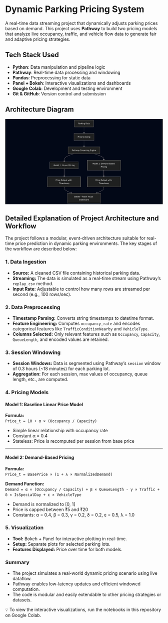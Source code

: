 #  Dynamic Parking Pricing System

A real-time data streaming project that dynamically adjusts parking prices based on demand. This project uses **Pathway** to build two pricing models that analyze live occupancy, traffic, and vehicle flow data to generate fair and adaptive pricing strategies.

##  Tech Stack Used

- **Python**: Data manipulation and pipeline logic
- **Pathway**: Real-time data processing and windowing
- **Pandas**: Preprocessing for static data
- **Panel + Bokeh**: Interactive visualizations and dashboards
- **Google Colab**: Development and testing environment
- **Git & GitHub**: Version control and submission

## Architecture Diagram

![Architecture Diagram](Architecture%20Diagram.png)

##  Detailed Explanation of Project Architecture and Workflow

The project follows a modular, event-driven architecture suitable for real-time price prediction in dynamic parking environments. The key stages of the workflow are described below:


###  1. Data Ingestion
- **Source:** A cleaned CSV file containing historical parking data.
- **Streaming:** The data is simulated as a real-time stream using Pathway’s `replay_csv` method.
- **Input Rate:** Adjustable to control how many rows are streamed per second (e.g., 100 rows/sec).


###  2. Data Preprocessing
- **Timestamp Parsing:** Converts string timestamps to datetime format.
- **Feature Engineering:** Computes `occupancy_rate` and encodes categorical features like `TrafficConditionNearby` and `VehicleType`.
- **Columns Selected:** Only relevant features such as `Occupancy`, `Capacity`, `QueueLength`, and encoded values are retained.


###  3. Session Windowing
- **Session Windows:** Data is segmented using Pathway’s `session` window of 0.3 hours (~18 minutes) for each parking lot.
- **Aggregation:** For each session, max values of occupancy, queue length, etc., are computed.


###  4. Pricing Models

#### Model 1: Baseline Linear Price Model

**Formula:**  
`Price_t = 10 + α × (Occupancy / Capacity)`

- Simple linear relationship with occupancy rate  
- Constant α = 0.4  
- Stateless: Price is recomputed per session from base price  

---

#### Model 2: Demand-Based Pricing

**Formula:**  
`Price_t = BasePrice × (1 + λ × NormalizedDemand)`

**Demand Function:**  
`Demand = α × (Occupancy / Capacity) + β × QueueLength - γ × Traffic + δ × IsSpecialDay + ε × VehicleType`

- Demand is normalized to [0, 1]  
- Price is capped between ₹5 and ₹20  
- Constants: α = 0.4, β = 0.3, γ = 0.2, δ = 0.2, ε = 0.5, λ = 1.0



###  5. Visualization
- **Tool:** Bokeh + Panel for interactive plotting in real-time.
- **Setup:** Separate plots for selected parking lots.
- **Features Displayed:** Price over time for both models.


###  Summary
- The project simulates a real-world dynamic pricing scenario using live dataflow.
- Pathway enables low-latency updates and efficient windowed computation.
- The code is modular and easily extendable to other pricing strategies or datasets.

💡 To view the interactive visualizations, run the notebooks in this repository on Google Colab.
